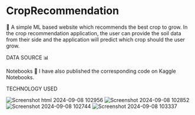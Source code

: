 # CropRecommendation
🌿
A simple ML  based website which recommends the best crop to grow. 
In the crop recommendation application, the user can provide the soil data from their side and the application will predict which crop should the user grow.



DATA SOURCE 📊


Notebooks 📓
I have also published the corresponding code on Kaggle Notebooks.


TECHNOLOGY USED

![Screenshot html 2024-09-08 102956](https://github.com/user-attachments/assets/aa00f722-a4ac-49a5-9e75-afebad487904)
![Screenshot 2024-09-08 102852](https://github.com/user-attachments/assets/6e50390d-fbff-4524-9ad1-90ade67ab541)
![Screenshot 2024-09-08 102744](https://github.com/user-attachments/assets/f125097e-dd9f-4a9d-ba87-a00cf69d0a16)
![Screenshot 2024-09-08 103337](https://github.com/user-attachments/assets/447e2470-8f13-43e1-ae6c-fb96909c1881)






